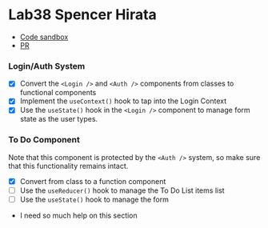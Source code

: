 # Lab38 Spencer Hirata

- [Code sandbox](https://codesandbox.io/s/m9oz91vmmy)
- [PR](https://github.com/shiratap/Lab38/pull/1)

### Login/Auth System

- [x] Convert the `<Login />` and `<Auth />` components from classes to functional components
- [x] Implement the `useContext()` hook to tap into the Login Context
- [x] Use the `useState()` hook in the `<Login />` component to manage form state as the user types.

### To Do Component

Note that this component is protected by the `<Auth />` system, so make sure that this functionality remains intact.

- [x] Convert from class to a function component
- [ ] Use the `useReducer()` hook to manage the To Do List items list
- [ ] Use the `useState()` hook to manage the form

- I need so much help on this section
